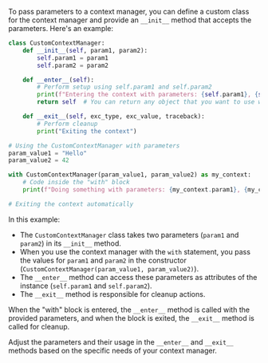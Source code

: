 To pass parameters to a context manager, you can define a custom class for the context manager and provide an `__init__` method that accepts the parameters. Here's an example:

```python
class CustomContextManager:
    def __init__(self, param1, param2):
        self.param1 = param1
        self.param2 = param2

    def __enter__(self):
        # Perform setup using self.param1 and self.param2
        print(f"Entering the context with parameters: {self.param1}, {self.param2}")
        return self  # You can return any object that you want to use within the "with" block

    def __exit__(self, exc_type, exc_value, traceback):
        # Perform cleanup
        print("Exiting the context")

# Using the CustomContextManager with parameters
param_value1 = "Hello"
param_value2 = 42

with CustomContextManager(param_value1, param_value2) as my_context:
    # Code inside the "with" block
    print(f"Doing something with parameters: {my_context.param1}, {my_context.param2}")

# Exiting the context automatically
```

In this example:

- The `CustomContextManager` class takes two parameters (`param1` and `param2`) in its `__init__` method.
- When you use the context manager with the `with` statement, you pass the values for `param1` and `param2` in the constructor (`CustomContextManager(param_value1, param_value2)`).
- The `__enter__` method can access these parameters as attributes of the instance (`self.param1` and `self.param2`).
- The `__exit__` method is responsible for cleanup actions.

When the "with" block is entered, the `__enter__` method is called with the provided parameters, and when the block is exited, the `__exit__` method is called for cleanup.

Adjust the parameters and their usage in the `__enter__` and `__exit__` methods based on the specific needs of your context manager.
